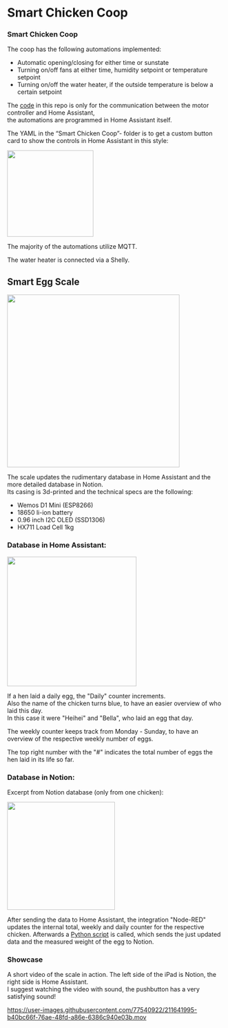 # Smart Chicken Coop

### Smart Chicken Coop

The coop has the following automations implemented:

- Automatic opening/closing for either time or sunstate
- Turning on/off fans at either time, humidity setpoint or temperature setpoint
- Turning on/off the water heater, if the outside temperature is below a certain setpoint

The [code](https://github.com/Critycal1/HAChickenCoop/blob/master/Smart%20Chicken%20Coop/ChickenCoop.cpp) in this repo is only for the communication between the motor controller and Home Assistant, <br>the automations are programmed in Home Assistant itself.

The YAML in the “Smart Chicken Coop”- folder is to get a custom button card to show the controls in Home Assistant in this style:

<img src="https://i.imgur.com/HYaEfDE.jpg" width="200">

The majority of the automations utilize MQTT.

The water heater is connected via a Shelly. 

## Smart Egg Scale

<img src="https://i.imgur.com/UQZohLw.jpg" width="400">

The scale updates the rudimentary database in Home Assistant and the more detailed database in Notion.<br>
Its casing is 3d-printed and the technical specs are the following:

- Wemos D1 Mini (ESP8266)
- 18650 li-ion battery
- 0.96 inch I2C OLED (SSD1306)
- HX711 Load Cell 1kg

### Database in Home Assistant:

<img src="https://i.imgur.com/Cqf3e1A.jpg" width="300">

If a hen laid a daily egg, the "Daily" counter increments.<br> Also the name of the chicken turns blue, to have an easier overview of who laid this day.<br>
In this case it were "Heihei" and "Bella", who laid an egg that day.

The weekly counter keeps track from Monday - Sunday, to have an overview of the respective weekly number of eggs.

The top right number with the "#" indicates the total number of eggs the hen laid in its life so far.

### Database in Notion:

Excerpt from Notion database (only from one chicken):

<img src="https://i.imgur.com/TH8GilB.jpg" width="250">

After sending the data to Home Assistant, the integration "Node-RED" updates the internal total, weekly and daily counter for the respective chicken. Afterwards a [Python script](https://github.com/Critycal1/HAChickenCoop/blob/master/Smart%20Scale/PyScriptHomeAssistant.py) is called, which sends the just updated data and the measured weight of the egg to Notion.

### Showcase
A short video of the scale in action. The left side of the iPad is Notion, the right side is Home Assistant.<br>
I suggest watching the video with sound, the pushbutton has a very satisfying sound!

https://user-images.githubusercontent.com/77540922/211641995-b40bc66f-76ae-48fd-a86e-6386c940e03b.mov



